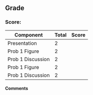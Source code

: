 ## Grade

### Score: 

Component         | Total | Score
------------------|-------|------
Presentation      | 2     |
Prob 1 Figure     | 2     |
Prob 1 Discussion | 2     |
Prob 1 Figure     | 2     |
Prob 1 Discussion | 2     |

#### Comments





